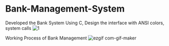 # Bank-Management-System
 Developed the Bank System Using C, Design the interface with ANSI colors, system calls 
      ![1](https://user-images.githubusercontent.com/69209797/134819894-5e688a45-dc4d-40e4-b86b-4e38be6a8f02.png)


 
 Working Process of Bank Management
     ![ezgif com-gif-maker](https://user-images.githubusercontent.com/69209797/134819900-e2fcf890-8d84-4729-a614-5965db6cefcc.gif)

